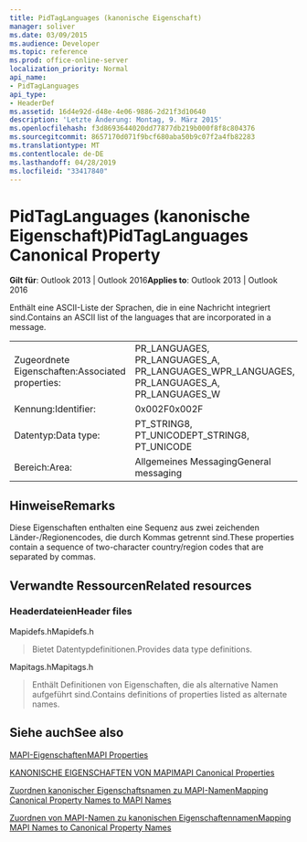 ```yaml
---
title: PidTagLanguages (kanonische Eigenschaft)
manager: soliver
ms.date: 03/09/2015
ms.audience: Developer
ms.topic: reference
ms.prod: office-online-server
localization_priority: Normal
api_name:
- PidTagLanguages
api_type:
- HeaderDef
ms.assetid: 16d4e92d-d48e-4e06-9886-2d21f3d10640
description: 'Letzte Änderung: Montag, 9. März 2015'
ms.openlocfilehash: f3d8693644020dd77877db219b000f8f8c804376
ms.sourcegitcommit: 8657170d071f9bcf680aba50b9c07f2a4fb82283
ms.translationtype: MT
ms.contentlocale: de-DE
ms.lasthandoff: 04/28/2019
ms.locfileid: "33417840"
---
```

# <a name="pidtaglanguages-canonical-property"></a><span data-ttu-id="ebdff-103">PidTagLanguages (kanonische Eigenschaft)</span><span class="sxs-lookup"><span data-stu-id="ebdff-103">PidTagLanguages Canonical Property</span></span>

  
  
<span data-ttu-id="ebdff-104">**Gilt für**: Outlook 2013 | Outlook 2016</span><span class="sxs-lookup"><span data-stu-id="ebdff-104">**Applies to**: Outlook 2013 | Outlook 2016</span></span> 
  
<span data-ttu-id="ebdff-105">Enthält eine ASCII-Liste der Sprachen, die in eine Nachricht integriert sind.</span><span class="sxs-lookup"><span data-stu-id="ebdff-105">Contains an ASCII list of the languages that are incorporated in a message.</span></span> 
  
|||
|:-----|:-----|
|<span data-ttu-id="ebdff-106">Zugeordnete Eigenschaften:</span><span class="sxs-lookup"><span data-stu-id="ebdff-106">Associated properties:</span></span>  <br/> |<span data-ttu-id="ebdff-107">PR_LANGUAGES, PR_LANGUAGES_A, PR_LANGUAGES_W</span><span class="sxs-lookup"><span data-stu-id="ebdff-107">PR_LANGUAGES, PR_LANGUAGES_A, PR_LANGUAGES_W</span></span>  <br/> |
|<span data-ttu-id="ebdff-108">Kennung:</span><span class="sxs-lookup"><span data-stu-id="ebdff-108">Identifier:</span></span>  <br/> |<span data-ttu-id="ebdff-109">0x002F</span><span class="sxs-lookup"><span data-stu-id="ebdff-109">0x002F</span></span>  <br/> |
|<span data-ttu-id="ebdff-110">Datentyp:</span><span class="sxs-lookup"><span data-stu-id="ebdff-110">Data type:</span></span>  <br/> |<span data-ttu-id="ebdff-111">PT_STRING8, PT_UNICODE</span><span class="sxs-lookup"><span data-stu-id="ebdff-111">PT_STRING8, PT_UNICODE</span></span>  <br/> |
|<span data-ttu-id="ebdff-112">Bereich:</span><span class="sxs-lookup"><span data-stu-id="ebdff-112">Area:</span></span>  <br/> |<span data-ttu-id="ebdff-113">Allgemeines Messaging</span><span class="sxs-lookup"><span data-stu-id="ebdff-113">General messaging</span></span>  <br/> |
   
## <a name="remarks"></a><span data-ttu-id="ebdff-114">Hinweise</span><span class="sxs-lookup"><span data-stu-id="ebdff-114">Remarks</span></span>

<span data-ttu-id="ebdff-115">Diese Eigenschaften enthalten eine Sequenz aus zwei zeichenden Länder-/Regionencodes, die durch Kommas getrennt sind.</span><span class="sxs-lookup"><span data-stu-id="ebdff-115">These properties contain a sequence of two-character country/region codes that are separated by commas.</span></span> 
  
## <a name="related-resources"></a><span data-ttu-id="ebdff-116">Verwandte Ressourcen</span><span class="sxs-lookup"><span data-stu-id="ebdff-116">Related resources</span></span>

### <a name="header-files"></a><span data-ttu-id="ebdff-117">Headerdateien</span><span class="sxs-lookup"><span data-stu-id="ebdff-117">Header files</span></span>

<span data-ttu-id="ebdff-118">Mapidefs.h</span><span class="sxs-lookup"><span data-stu-id="ebdff-118">Mapidefs.h</span></span>
  
> <span data-ttu-id="ebdff-119">Bietet Datentypdefinitionen.</span><span class="sxs-lookup"><span data-stu-id="ebdff-119">Provides data type definitions.</span></span>
    
<span data-ttu-id="ebdff-120">Mapitags.h</span><span class="sxs-lookup"><span data-stu-id="ebdff-120">Mapitags.h</span></span>
  
> <span data-ttu-id="ebdff-121">Enthält Definitionen von Eigenschaften, die als alternative Namen aufgeführt sind.</span><span class="sxs-lookup"><span data-stu-id="ebdff-121">Contains definitions of properties listed as alternate names.</span></span>
    
## <a name="see-also"></a><span data-ttu-id="ebdff-122">Siehe auch</span><span class="sxs-lookup"><span data-stu-id="ebdff-122">See also</span></span>



[<span data-ttu-id="ebdff-123">MAPI-Eigenschaften</span><span class="sxs-lookup"><span data-stu-id="ebdff-123">MAPI Properties</span></span>](mapi-properties.md)
  
[<span data-ttu-id="ebdff-124">KANONISCHE EIGENSCHAFTEN VON MAPI</span><span class="sxs-lookup"><span data-stu-id="ebdff-124">MAPI Canonical Properties</span></span>](mapi-canonical-properties.md)
  
[<span data-ttu-id="ebdff-125">Zuordnen kanonischer Eigenschaftsnamen zu MAPI-Namen</span><span class="sxs-lookup"><span data-stu-id="ebdff-125">Mapping Canonical Property Names to MAPI Names</span></span>](mapping-canonical-property-names-to-mapi-names.md)
  
[<span data-ttu-id="ebdff-126">Zuordnen von MAPI-Namen zu kanonischen Eigenschaftennamen</span><span class="sxs-lookup"><span data-stu-id="ebdff-126">Mapping MAPI Names to Canonical Property Names</span></span>](mapping-mapi-names-to-canonical-property-names.md)

